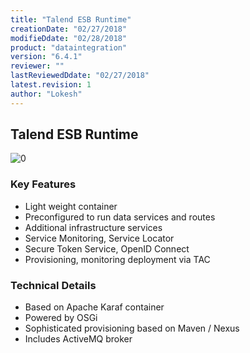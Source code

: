 ```yaml
---
title: "Talend ESB Runtime"
creationDate: "02/27/2018"
modifieDdate: "02/28/2018"
product: "dataintegration"
version: "6.4.1"
reviewer: ""
lastReviewedDdate: "02/27/2018"
latest.revision: 1
author: "Lokesh"
---
```


## Talend ESB Runtime

![[0]][0]

### Key Features
- Light weight container
- Preconfigured to run data services and routes
- Additional infrastructure services
- Service Monitoring, Service Locator
- Secure Token Service, OpenID Connect
- Provisioning, monitoring deployment via TAC

### Technical Details
- Based on Apache Karaf container
- Powered by OSGi
- Sophisticated provisioning based on Maven / Nexus
- Includes ActiveMQ broker


<!-- links -->
[0]: https://help.talend.com/api/fluidtopicsclient/resources/EanYvAXt~FxO8tvkkW0y3g/content "ESB Conductor"

